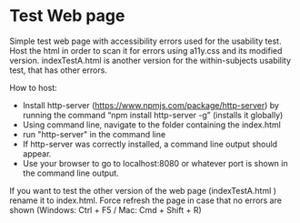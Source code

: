 # Test Web page
Simple test web page with accessibility errors used for the usability test.
Host the html in order to scan it for errors using a11y.css and its modified version.
indexTestA.html is another version for the within-subjects usability test, that has other errors.

How to host:
- Install http-server (https://www.npmjs.com/package/http-server) by running the command “npm install http-server -g” (installs it globally)
- Using command line, navigate to the folder containing the index.html
- run "http-server" in the command line
- If http-server was correctly installed, a command line output should appear.
- Use your browser to go to localhost:8080 or whatever port is shown in the command line output.

If you want to test the other version of the web page (indexTestA.html ) rename it to index.html.
Force refresh the page in case that no errors are shown (Windows: Ctrl + F5 / Mac: Cmd + Shift + R)
